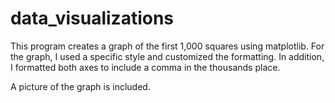 # data_visualizations

This program creates a graph of the first 1,000 squares using matplotlib. For the graph, I used a specific style
and customized the formatting. In addition, I formatted both axes to include a comma in the thousands place.

A picture of the graph is included.

